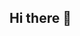 ## Hi there 👋

<!--
**saeegonee/saeegonee** is a ✨ _special_ ✨ repository because its `README.md` (this file) appears on your GitHub profile.

![Metrics](/github-metrics.svg)

Here are some ideas to get you started:

- 🔭 I’m currently working on ...
- 🌱 I’m currently learning ...
- 👯 I’m looking to collaborate on ...
- 🤔 I’m looking for help with ...
- 💬 Ask me about ...
- 📫 How to reach me: ...
- 😄 Pronouns: ...
- ⚡ Fun fact: ...
-->

